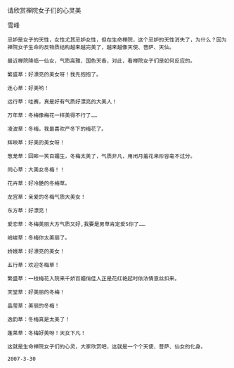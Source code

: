 请欣赏禅院女子们的心灵美

雪峰


    忌妒是女子的天性，女性尤其忌妒女性，但在生命禅院，这个忌妒的天性消失了，为什么？因为禅院女子生命的反物质结构越来越完美了，越来越像天使、菩萨、天仙。

    最近禅院降临一仙女，气质高雅，国色天香，对此，看禅院女子们是如何反应的。

    繁盛草：好漂亮的美女呀！我先抱抱了。

    连心草：好美哟！

    远行草：哇赛，真是好有气质好漂亮的大美人！

    万年草：冬梅像梅花一样美得不行了……

    凌波草：冬梅，我最喜欢严冬下的梅花了。

    辉映草：好美的美女呀！

    葱茏草：回眸一笑百媚生，冬梅太美了，气质非凡，用闭月羞花来形容毫不过分。

    同心草：大美女冬梅！！

    花卉草：好冷艷的冬梅草。

    龙宫草：亲爱的冬梅气质大美女！

    东方草：好漂亮！

    爱恋草：冬梅美丽大方气质又好,我要是男草肯定爱S你了……

    峭峻草：冬梅你太美丽了。

    娇娥草：好漂亮的美女！

    五行草：欢迎冬梅草！

    繁盛草：一枝梅花入院来千娇百媚俏佳人正是花红艳起时侬浓情意丝扣来。

    天堂草：好美丽的冬梅！

    晶莹草：美丽的冬梅！

    逸韵草：冬梅真是太美了！

    蓬莱草：冬梅好美呀！天女下凡！

    这就是生命禅院女子们的心灵，大家欣赏吧，这就是一个个天使、菩萨、仙女的化身。

    2007-3-30



